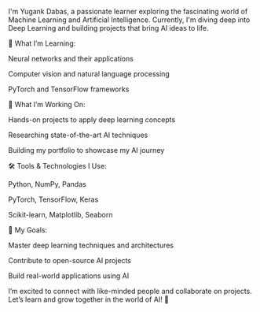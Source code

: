 I'm Yugank Dabas, a passionate learner exploring the fascinating world of Machine Learning and Artificial Intelligence. Currently, I'm diving deep into Deep Learning and building projects that bring AI ideas to life.

🌱 What I’m Learning:

Neural networks and their applications

Computer vision and natural language processing

PyTorch and TensorFlow frameworks


🔭 What I’m Working On:

Hands-on projects to apply deep learning concepts

Researching state-of-the-art AI techniques

Building my portfolio to showcase my AI journey


🛠 Tools & Technologies I Use:

Python, NumPy, Pandas

PyTorch, TensorFlow, Keras

Scikit-learn, Matplotlib, Seaborn


🌟 My Goals:

Master deep learning techniques and architectures

Contribute to open-source AI projects

Build real-world applications using AI



I’m excited to connect with like-minded people and collaborate on projects. Let’s learn and grow together in the world of AI! 🚀
